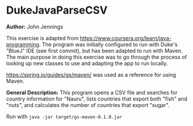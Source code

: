 # DukeJavaParseCSV

**Author:** John Jennings

This exercise is adapted from https://www.coursera.org/learn/java-programming. 
The program was initially configured to run with Duke's "BlueJ" IDE (see first commit), but has been adapted to run with Maven. The main purpose in doing this exercise was to go through the process of looking up new classes to use and adapting the app to run locally.

https://spring.io/guides/gs/maven/ was used as a reference for using Maven.


**General Description:** This program opens a CSV file and searches for country information for "Nauru", lists countries that export both "fish" and "nuts", and calculates the number of countries that export "sugar".


Run with `java -jar target/gs-maven-0.1.0.jar`

